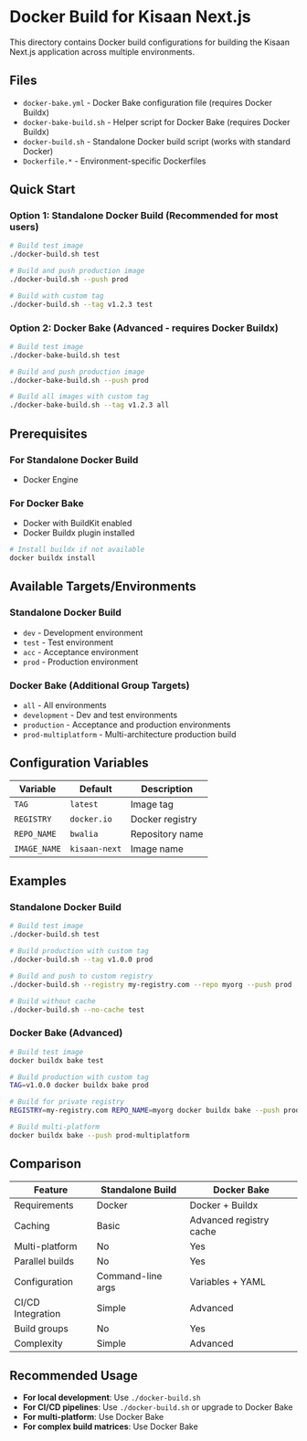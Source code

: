 # Docker Build for Kisaan Next.js

This directory contains Docker build configurations for building the Kisaan Next.js application across multiple environments.

## Files

- `docker-bake.yml` - Docker Bake configuration file (requires Docker Buildx)
- `docker-bake-build.sh` - Helper script for Docker Bake (requires Docker Buildx)
- `docker-build.sh` - Standalone Docker build script (works with standard Docker)
- `Dockerfile.*` - Environment-specific Dockerfiles

## Quick Start

### Option 1: Standalone Docker Build (Recommended for most users)

```bash
# Build test image
./docker-build.sh test

# Build and push production image
./docker-build.sh --push prod

# Build with custom tag
./docker-build.sh --tag v1.2.3 test
```

### Option 2: Docker Bake (Advanced - requires Docker Buildx)

```bash
# Build test image
./docker-bake-build.sh test

# Build and push production image
./docker-bake-build.sh --push prod

# Build all images with custom tag
./docker-bake-build.sh --tag v1.2.3 all
```

## Prerequisites

### For Standalone Docker Build
- Docker Engine

### For Docker Bake
- Docker with BuildKit enabled
- Docker Buildx plugin installed

```bash
# Install buildx if not available
docker buildx install
```

## Available Targets/Environments

### Standalone Docker Build
- `dev` - Development environment
- `test` - Test environment  
- `acc` - Acceptance environment
- `prod` - Production environment

### Docker Bake (Additional Group Targets)
- `all` - All environments
- `development` - Dev and test environments
- `production` - Acceptance and production environments
- `prod-multiplatform` - Multi-architecture production build

## Configuration Variables

| Variable | Default | Description |
|----------|---------|-------------|
| `TAG` | `latest` | Image tag |
| `REGISTRY` | `docker.io` | Docker registry |
| `REPO_NAME` | `bwalia` | Repository name |
| `IMAGE_NAME` | `kisaan-next` | Image name |

## Examples

### Standalone Docker Build

```bash
# Build test image
./docker-build.sh test

# Build production with custom tag
./docker-build.sh --tag v1.0.0 prod

# Build and push to custom registry
./docker-build.sh --registry my-registry.com --repo myorg --push prod

# Build without cache
./docker-build.sh --no-cache test
```

### Docker Bake (Advanced)

```bash
# Build test image
docker buildx bake test

# Build production with custom tag
TAG=v1.0.0 docker buildx bake prod

# Build for private registry
REGISTRY=my-registry.com REPO_NAME=myorg docker buildx bake --push prod

# Build multi-platform
docker buildx bake --push prod-multiplatform
```

## Comparison

| Feature | Standalone Build | Docker Bake |
|---------|------------------|-------------|
| Requirements | Docker | Docker + Buildx |
| Caching | Basic | Advanced registry cache |
| Multi-platform | No | Yes |
| Parallel builds | No | Yes |
| Configuration | Command-line args | Variables + YAML |
| CI/CD Integration | Simple | Advanced |
| Build groups | No | Yes |
| Complexity | Simple | Advanced |

## Recommended Usage

- **For local development**: Use `./docker-build.sh`
- **For CI/CD pipelines**: Use `./docker-build.sh` or upgrade to Docker Bake
- **For multi-platform**: Use Docker Bake
- **For complex build matrices**: Use Docker Bake